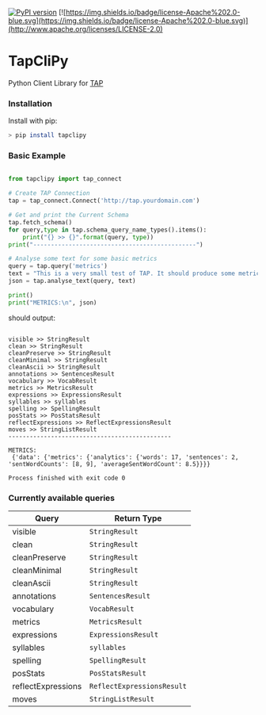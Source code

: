 [![PyPI version](https://badge.fury.io/py/tapclipy.svg)](https://badge.fury.io/py/tapclipy) [![https://img.shields.io/badge/license-Apache%202.0-blue.svg](https://img.shields.io/badge/license-Apache%202.0-blue.svg)](http://www.apache.org/licenses/LICENSE-2.0)

# TapCliPy
Python Client Library for [TAP](https://github.com/heta-io/tap)

### Installation

Install with pip:

```bash
> pip install tapclipy
```

### Basic Example

```python

from tapclipy import tap_connect

# Create TAP Connection
tap = tap_connect.Connect('http://tap.yourdomain.com')

# Get and print the Current Schema
tap.fetch_schema()
for query,type in tap.schema_query_name_types().items():
    print("{} >> {}".format(query, type))
print("----------------------------------------------")

# Analyse some text for some basic metrics
query = tap.query('metrics')
text = "This is a very small test of TAP. It should produce some metrics on these two sentences!"
json = tap.analyse_text(query, text)

print()
print("METRICS:\n", json)

```

should output:

```

visible >> StringResult
clean >> StringResult
cleanPreserve >> StringResult
cleanMinimal >> StringResult
cleanAscii >> StringResult
annotations >> SentencesResult
vocabulary >> VocabResult
metrics >> MetricsResult
expressions >> ExpressionsResult
syllables >> syllables
spelling >> SpellingResult
posStats >> PosStatsResult
reflectExpressions >> ReflectExpressionsResult
moves >> StringListResult
----------------------------------------------

METRICS:
 {'data': {'metrics': {'analytics': {'words': 17, 'sentences': 2, 'sentWordCounts': [8, 9], 'averageSentWordCount': 8.5}}}}

Process finished with exit code 0

```

### Currently available queries

| Query | Return Type |
|-------|-------------|
| visible | `StringResult` |
| clean | `StringResult` |
| cleanPreserve | `StringResult` |
| cleanMinimal | `StringResult` |
| cleanAscii | `StringResult` |
| annotations | `SentencesResult` |
| vocabulary | `VocabResult` |
| metrics | `MetricsResult` |
| expressions | `ExpressionsResult` |
| syllables | `syllables` |
| spelling | `SpellingResult` |
| posStats | `PosStatsResult` |
| reflectExpressions | `ReflectExpressionsResult` |
| moves | `StringListResult` |